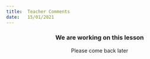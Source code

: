 ```yaml
---
title:  Teacher Comments
date:   15/01/2021
---
```


### <center>We are working on this lesson</center>
<center>Please come back later</center>